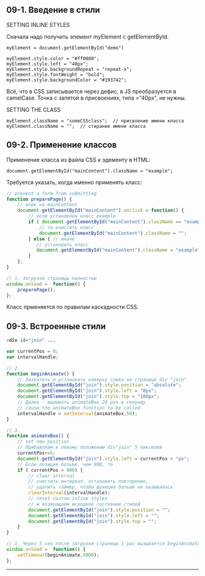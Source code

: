 ## 09-1. Введение в стили


SETTING INLINE STYLES

Сначала надо получить элемент myElement c getElementById.

    myElement = document.getElementById("demo")

    myElement.style.color = "#ff0000";
    myElement.style.left = "40px";
    myElement.style.backgroundRepeat = "repeat-x";
    myElement.style.fontWeight = "bold";
    myElement.style.backgroundColor = "#193742";

Всё, что в CSS записывается через дефис, в JS преобразуется в сamelCase. Точка с запятой в присвоениях, типа ="40px", не нужны.

SETTING THE CLASS

    myElement.className = "someCSSclass";  // присвоение имени класса
    myElement.className = "";  // стирание имени класса

## 09-2. Применение классов

Применение класса из файла CSS к эдементу в HTML:

    document.getElementById("mainContent").className = "example";

Требуется указать, когда именно применять класс:  

```js
// prevent a form from submitting
function preparePage() {
    // клик на mainContent
	document.getElementById("mainContent").onclick = function() {
        // если установлен класс example
        if ( document.getElementById("mainContent").className == "example") {
            // то очистить класс
            document.getElementById("mainContent").className = "";
        } else { // иначе
           // установить класс
           document.getElementById("mainContent").className = "example";
        }
	};
}

// 1. Загрузка страницы полностью
window.onload =  function() {
	preparePage();
};
```

Класс прменяется по правилам каскадности CSS.  

## 09-3. Встроенные стили

```html
<div id="join" ...
```


```js
var currentPos = 0;
var intervalHandle;

// 2. 
function beginAnimate() {
    // Захватить и установить наверху слева на странице div "join"
	document.getElementById("join").style.position = "absolute";
	document.getElementById("join").style.left = "0px";
    document.getElementById("join").style.top = "100px";
    // Далее - вызывать animateBox 20 раз в секунду
    // cause the animateBox function to be called
    intervalHandle = setInterval(animateBox,50);
}

// 3. 
function animateBox() {
    // set new position
    // Прибавляем к левому положению div"join" 5 пикселей
    currentPos+=5;
    document.getElementById("join").style.left = currentPos + "px";
    // Если позиция больше, чем 900, то
    if ( currentPos > 900) {
        // clear interval
        // очистить интервал, остановить повторение,
        // удалить таймер, чтобы функция больше не вызывалась
        clearInterval(intervalHandle);
        // reset custom inline styles
        // и возвращаем исходное состояние стилей
        document.getElementById("join").style.position = "";
        document.getElementById("join").style.left = "";
        document.getElementById("join").style.top = "";
    }
}

// 1. Через 5 сек после загрузки страницы 1 раз вызывается beginAnimate
window.onload =  function() {
	setTimeout(beginAnimate,5000);
};
```

---





    



